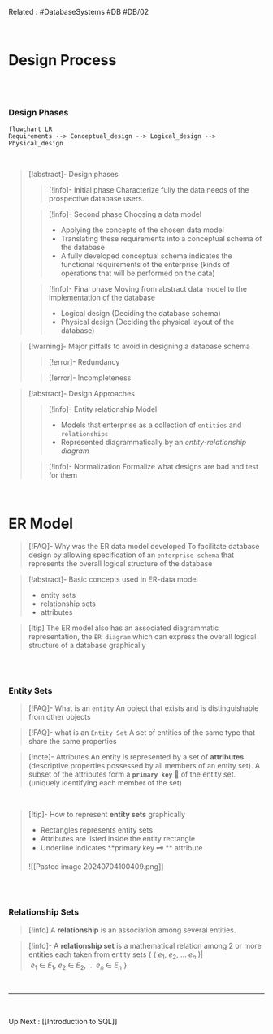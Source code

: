 
Related : #DatabaseSystems #DB #DB/02

<br>

# Design Process

<br>
<br>

### Design Phases

```mermaid
flowchart LR
Requirements --> Conceptual_design --> Logical_design --> Physical_design

```

<br>

>[!abstract]- Design phases
>>[!info]- Initial phase
>>Characterize fully the data needs of the prospective database users.
>
>>[!info]- Second phase
>>Choosing a data model
>>- Applying the concepts of the chosen data model
>>- Translating these requirements into a conceptual schema of the database
>>- A fully developed conceptual schema indicates the functional requirements of the enterprise (kinds of operations that will be performed on the data)
>
>>[!info]- Final phase
>>Moving from abstract data model to the implementation of the database
>>- Logical design (Deciding the database schema)
>>- Physical design (Deciding the physical layout of the database)

>[!warning]- Major pitfalls to avoid in designing a database schema
>>[!error]- Redundancy
>
>>[!error]- Incompleteness

>[!abstract]- Design Approaches
>>[!info]- Entity relationship Model
>>- Models that enterprise as a collection of `entities` and `relationships`
>>- Represented diagrammatically by an *entity-relationship diagram*
>
>>[!info]- Normalization
>>Formalize what designs are bad and test for them

<br>

# ER Model
>[!FAQ]- Why was the ER data model developed
>To facilitate database design by allowing specification of an `enterprise schema` that represents the overall logical structure of the database

>[!abstract]- Basic concepts used in ER-data model
>- entity sets
>- relationship sets
>- attributes

>[!tip] The ER model also has an associated diagrammatic representation, the `ER diagram` which can express the overall logical structure of a database graphically

<br>
<br>

### Entity Sets
>[!FAQ]- What is an `entity`
>An object that exists and is distinguishable from other objects

>[!FAQ]- what is an `Entity Set`
>A set of entities of the same type that share the same properties

>[!note]- Attributes
>An entity is represented by a set of **attributes** (descriptive properties possessed by all members of an entity set).
>A subset of the attributes form a **`primary key`** 🔑 of the entity set. (uniquely identifying each member of the set)

<br>

>[!tip]- How to represent **entity sets** graphically
>- Rectangles represents entity sets
>- Attributes are listed inside the entity rectangle
>- Underline indicates **primary key 🗝 ** attribute
>
>![[Pasted image 20240704100409.png]]

<br>
<br>

### Relationship Sets
>[!info] A **relationship** is an association among several entities.

>[!info]- A **relationship set** is a mathematical relation among 2 or more entities each taken from entity sets
> { $(\ e_1 ,\ e_2,\ ... \ e_n\ ) |\ e_1 \ \in \ E_1,\ e_2 \ \in \ E_2,\ ...\ e_n\  \in \ E_n$ }

<br>

****

<br>

Up Next : [[Introduction to SQL]]
